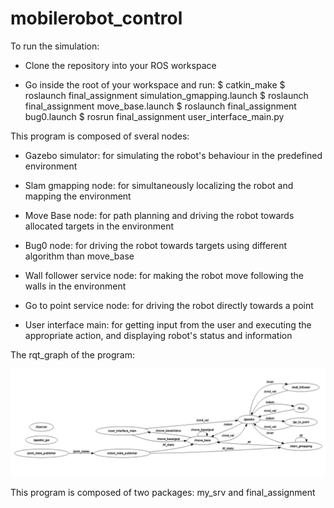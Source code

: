 # mobilerobot_control



To run the simulation:

- Clone the repository into your ROS workspace

- Go inside the root of your workspace and run:
  $ catkin_make
  $ roslaunch final_assignment simulation_gmapping.launch
  $ roslaunch final_assignment move_base.launch
  $ roslaunch final_assignment bug0.launch
  $ rosrun final_assignment user_interface_main.py




This program is composed of sveral nodes: 

- Gazebo simulator: for simulating the robot's behaviour in the predefined environment

- Slam gmapping node: for simultaneously localizing the robot and mapping the environment

- Move Base node: for path planning and driving the robot towards allocated targets in the environment

- Bug0 node: for driving the robot towards targets using different algorithm than move_base 

- Wall follower service node: for making the robot move following the walls in the environment

- Go to point service node: for driving the robot directly towards a point

- User interface main: for getting input from the user and executing the appropriate action, and displaying robot's status and information

The rqt_graph of the program: 

![alt text](https://github.com/yaraalaa0/mobilerobot_control/blob/main/graph_2.PNG)


This program is composed of two packages: my_srv and final_assignment




